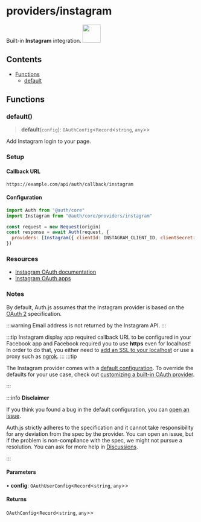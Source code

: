 # providers/instagram

<div style={{backgroundColor: "#000", display: "flex", justifyContent: "space-between", color: "#fff", padding: 16}}>
<span>Built-in <b>Instagram</b> integration.</span>
<a href="https://www.instagram.com/">
  <img style={{display: "block"}} src="https://authjs.dev/img/providers/instagram.svg" height="48" width="48"/>
</a>
</div>

## Contents

- [Functions](instagram.md#functions)
    - [default](instagram.md#default)

## Functions

### default()

> **default**(`config`): `OAuthConfig`\<`Record`\<`string`, `any`\>\>

Add Instagram login to your page.

### Setup

#### Callback URL
```
https://example.com/api/auth/callback/instagram
```

#### Configuration
```js
import Auth from "@auth/core"
import Instagram from "@auth/core/providers/instagram"

const request = new Request(origin)
const response = await Auth(request, {
  providers: [Instagram({ clientId: INSTAGRAM_CLIENT_ID, clientSecret: INSTAGRAM_CLIENT_SECRET })],
})
```

### Resources

 - [Instagram OAuth documentation](https://developers.facebook.com/docs/instagram-basic-display-api/getting-started)
 - [Instagram OAuth apps](https://developers.facebook.com/apps/)

### Notes

By default, Auth.js assumes that the Instagram provider is
based on the [OAuth 2](https://www.rfc-editor.org/rfc/rfc6749.html) specification.

:::warning
Email address is not returned by the Instagram API.
:::

:::tip
Instagram display app required callback URL to be configured in your Facebook app and Facebook required you to use **https** even for localhost! In order to do that, you either need to [add an SSL to your localhost](https://www.freecodecamp.org/news/how-to-get-https-working-on-your-local-development-environment-in-5-minutes-7af615770eec/) or use a proxy such as [ngrok](https://ngrok.com/docs).
:::
:::tip

The Instagram provider comes with a [default configuration](https://github.com/nextauthjs/next-auth/blob/main/packages/core/src/providers/instagram.ts).
To override the defaults for your use case, check out [customizing a built-in OAuth provider](https://authjs.dev/guides/providers/custom-provider#override-default-options).

:::

:::info **Disclaimer**

If you think you found a bug in the default configuration, you can [open an issue](https://authjs.dev/new/provider-issue).

Auth.js strictly adheres to the specification and it cannot take responsibility for any deviation from
the spec by the provider. You can open an issue, but if the problem is non-compliance with the spec,
we might not pursue a resolution. You can ask for more help in [Discussions](https://authjs.dev/new/github-discussions).

:::

#### Parameters

• **config**: `OAuthUserConfig`\<`Record`\<`string`, `any`\>\>

#### Returns

`OAuthConfig`\<`Record`\<`string`, `any`\>\>
